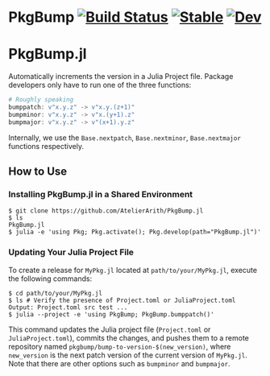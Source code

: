 # PkgBump [![Build Status](https://github.com/atelierarith/PkgBump.jl/actions/workflows/CI.yml/badge.svg?branch=main)](https://github.com/atelierarith/PkgBump.jl/actions/workflows/CI.yml?query=branch%3Amain) [![Stable](https://img.shields.io/badge/docs-stable-blue.svg)](https://atelierarith.github.io/PkgBump.jl/stable/) [![Dev](https://img.shields.io/badge/docs-dev-blue.svg)](https://atelierarith.github.io/PkgBump.jl/dev/)
# PkgBump.jl

Automatically increments the version in a Julia Project file. Package developers only have to run one of the three functions:

```julia
# Roughly speaking
bumppatch: v"x.y.z" -> v"x.y.(z+1)"
bumpminor: v"x.y.z" -> v"x.(y+1).z"
bumpmajor: v"x.y.z" -> v"(x+1).y.z"
```

Internally, we use the `Base.nextpatch`, `Base.nextminor`, `Base.nextmajor` functions respectively.

## How to Use

### Installing PkgBump.jl in a Shared Environment

```console
$ git clone https://github.com/AtelierArith/PkgBump.jl
$ ls
PkgBump.jl
$ julia -e 'using Pkg; Pkg.activate(); Pkg.develop(path="PkgBump.jl")'
```

### Updating Your Julia Project File

To create a release for `MyPkg.jl` located at `path/to/your/MyPkg.jl`, execute the following commands:

```console
$ cd path/to/your/MyPkg.jl
$ ls # Verify the presence of Project.toml or JuliaProject.toml
Output: Project.toml src test ...
$ julia --project -e 'using PkgBump; PkgBump.bumppatch()'
```

This command updates the Julia project file (`Project.toml` or `JuliaProject.toml`), commits the changes, and pushes them to a remote repository named `pkgbump/bump-to-version-$(new_version)`, where `new_version` is the next patch version of the current version of `MyPkg.jl`. Note that there are other options such as `bumpminor` and `bumpmajor`.
